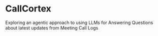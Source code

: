 # CallCortex
Exploring an agentic approach to using LLMs for Answering Questions about latest updates from Meeting Call Logs 
